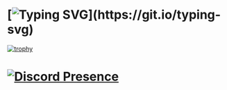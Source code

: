# [![Typing SVG](https://readme-typing-svg.demolab.com?font=Minecraft&pause=1000&color=FFFFFF&random=false&width=435&lines=Hello%2C+im+grimvip3r!)](https://git.io/typing-svg)

[![trophy](https://github-profile-trophy.vercel.app/?username=grimvp3r)](https://github.com/ryo-ma/github-profile-trophy)


# [![Discord Presence](https://lanyard.cnrad.dev/api/778663346438012928)](https://discord.com/users/778663346438012928)

